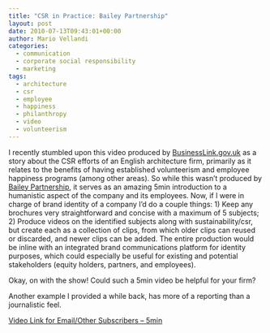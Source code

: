 ```yaml
---
title: "CSR in Practice: Bailey Partnership"
layout: post
date: 2010-07-13T09:43:01+00:00
author: Mario Vellandi
categories:
  - communication
  - corporate social responsibility
  - marketing
tags:
  - architecture
  - csr
  - employee
  - happiness
  - philanthropy
  - video
  - volunteerism
---
```

I recently stumbled upon this video produced by [BusinessLink.gov.uk](http://www.businesslink.gov.uk) as a story about the CSR efforts of an English architecture firm, primarily as it relates to the benefits of having established volunteerism and employee happiness programs (among other areas). So while this wasn&#8217;t produced by [Bailey Partnership](http://www.baileypartnership.co.uk/), it serves as an amazing 5min introduction to a humanistic aspect of the company and its employees. Now, if I were in charge of brand identity of a company I&#8217;d do a couple things: 1) Keep any brochures very straightforward and concise with a maximum of 5 subjects; 2) Produce videos on the identified subjects along with sustainability/csr, but create each as a collection of clips, from which older clips can reused or discarded, and newer clips can be added. The entire production would be inline with an integrated brand communications platform for identity purposes, which could especially be useful for existing and potential stakeholders (equity holders, partners, and employees).

Okay, on with the show! Could such a 5min video be helpful for your firm?

Another example I provided a while back, has more of a reporting than a journalistic feel.

[Video Link for Email/Other Subscribers &#8211; 5min](http://www.youtube.com/watch?v=3s4j0jofg7A)
